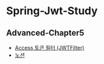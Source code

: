 # Spring-Jwt-Study

## Advanced-Chapter5
- [Access 토큰 필터 (JWTFilter)](https://www.youtube.com/watch?v=A5ldN_bk0MI&list=PLJkjrxxiBSFATow4HY2qr5wLvXM6Rg-BM&index=5&ab_channel=%EA%B0%9C%EB%B0%9C%EC%9E%90%EC%9C%A0%EB%AF%B8)<br>
- [노션](https://substantial-park-a17.notion.site/5-Access-JWTFilter-c0f585bd91d64a6ca418343bb2d4b81f)
